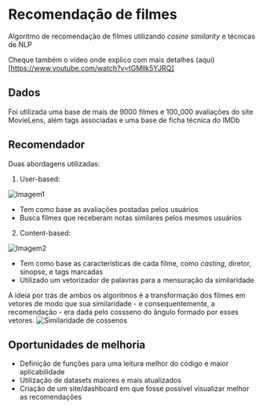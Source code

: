 # Recomendação de filmes
 Algoritmo de recomendação de filmes utilizando *cosine similarity* e técnicas de NLP

 Cheque também o vídeo onde explico com mais detalhes (aqui)[https://www.youtube.com/watch?v=tGMllk5YJRQ]

## Dados
Foi utilizada uma base de mais de 9000 filmes e 100_000 avaliações do site MovieLens, além tags associadas e uma base de ficha técnica do IMDb

## Recomendador
Duas abordagens utilizadas:

 1. User-based:

![Imagem1](https://github.com/Gust4242/Recomendacao-de-filmes/assets/90975619/5673b9f0-7d72-44a5-94f9-59145944c398)

 - Tem como base as avaliações postadas pelos usuários
 - Busca filmes que receberam notas similares pelos mesmos usuários
 
 2. Content-based:

![Imagem2](https://github.com/Gust4242/Recomendacao-de-filmes/assets/90975619/f7806b5d-ca4c-4be2-9218-febf8beae236)

 - Tem como base as características de cada filme, como *casting*, diretor, sinopse, e tags marcadas
 - Utilizado um vetorizador de palavras para a mensuração da similaridade
 
A ideia por trás de ambos os algoritmos é a transformação dos filmes em vetores de modo que sua similaridade - e consequentemente, a recomendação - era dada pelo cossseno do ângulo formado por esses vetores.
![Similaridade de cossenos](https://github.com/Gust4242/Recomendacao-de-filmes/assets/90975619/52432d07-2451-4327-92d8-6453bd014c4a)

## Oportunidades de melhoria
- Definição de funções para uma leitura melhor do código e maior aplicabilidade
- Utilização de datasets maiores e mais atualizados
- Criação de um site/dashboard em que fosse possível visualizar melhor as recomendações
